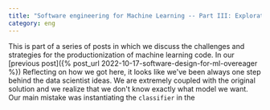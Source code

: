 ```yaml
---
title: "Software engineering for Machine Learning -- Part III: Exploration is production"
category: eng
---
```



This is part of a series of posts in which we discuss the challenges and strategies for the productionization of machine learning code. In our [previous post]({% post_url 2022-10-17-software-design-for-ml-overeager %})
Reflecting on how we got here, it looks like we've been always one step behind the data scientist ideas. We are extremely coupled with the original solution and we realize that we don't know exactly what model we want. Our main mistake was instantiating the `classifier` in the
